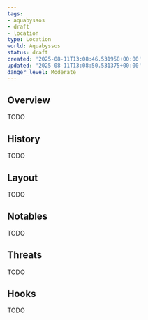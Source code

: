 ```yaml
---
tags:
- aquabyssos
- draft
- location
type: Location
world: Aquabyssos
status: draft
created: '2025-08-11T13:08:46.531958+00:00'
updated: '2025-08-11T13:08:50.531375+00:00'
danger_level: Moderate
---
```



## Overview

TODO
## History

TODO
## Layout

TODO
## Notables

TODO
## Threats

TODO
## Hooks

TODO
